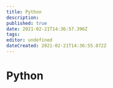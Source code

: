 ```yaml
---
title: Python
description: 
published: true
date: 2021-02-21T14:36:57.396Z
tags: 
editor: undefined
dateCreated: 2021-02-21T14:36:55.072Z
---
```


# Python
